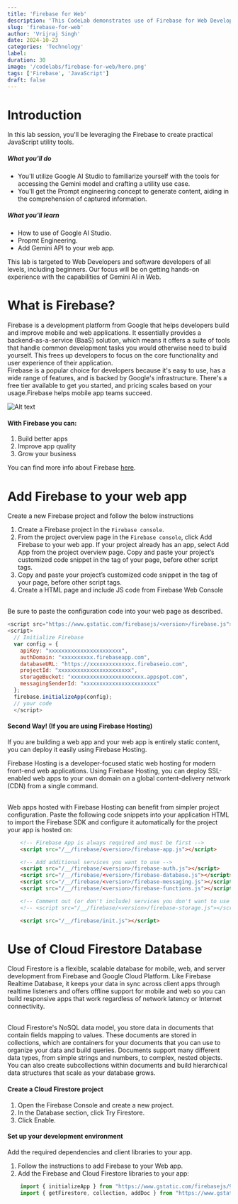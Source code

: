```yaml
---
title: 'Firebase for Web'
description: 'This CodeLab demonstrates use of Firebase for Web Developers'
slug: 'firebase-for-web'
author: 'Vrijraj Singh'
date: 2024-10-23
categories: 'Technology'
label: 
duration: 30
image: '/codelabs/firebase-for-web/hero.png'
tags: ['Firebase', 'JavaScript']
draft: false
---
```


# Introduction 
In this lab session, you'll be leveraging the Firebase to create practical JavaScript utility tools.

##### What you'll do
- You'll utilize Google AI Studio to familiarize yourself with the tools for accessing the Gemini model and crafting a utility use case.
- You'll get the Prompt engineering concept to generate content, aiding in the comprehension of captured information.

##### What you'll learn
- How to use of Google AI Studio.
- Propmt Engineering.
- Add Gemini API to your web app.

This lab is targeted to Web Developers and software developers of all levels, including beginners. Our focus will be on getting hands-on experience with the capabilities of Gemini AI in Web.


# What is Firebase?
Firebase is a development platform from Google that helps developers build and improve mobile and web applications. It essentially provides a backend-as-a-service (BaaS) solution, which means it offers a suite of tools that handle common development tasks you would otherwise need to build yourself. This frees up developers to focus on the core functionality and user experience of their application.
<br/>
Firebase is a popular choice for developers because it's easy to use, has a wide range of features, and is backed by Google's infrastructure. There's a free tier available to get you started, and pricing scales based on your usage.Firebase helps mobile app teams succeed.

![Alt text](/codelabs/firebase-for-web/firebase-services.png "a title")

#### With Firebase you can:

1. Build better apps
1. Improve app quality
1. Grow your business

You can find more info about Firebase [here](https://firebase.google.com/products-build).

# Add Firebase to your web app

Create a new Firebase project and follow the below instructions
<br/>

1. Create a Firebase project in the `Firebase console`.
1. From the project overview page in the `Firebase console`, click Add Firebase to your web app. If your project already has an app, select Add App from the project overview page.
Copy and paste your project’s customized code snippet in the <head> tag of your page, before other script tags.
1. Copy and paste your project’s customized code snippet in the <head> tag of your page, before other script tags.
1. Create a HTML page and include JS code from Firebase Web Console
<br/>
Be sure to paste the configuration code into your web page as described.

```js
<script src="https://www.gstatic.com/firebasejs/<version>/firebase.js"></script>
<script>
  // Initialize Firebase
  var config = {
    apiKey: "xxxxxxxxxxxxxxxxxxxxxxx",
    authDomain: "xxxxxxxxxx.firebaseapp.com",
    databaseURL: "https://xxxxxxxxxxxxxx.firebaseio.com",
    projectId: "xxxxxxxxxxxxxxxxxxxxxxx",
    storageBucket: "xxxxxxxxxxxxxxxxxxxxxxx.appspot.com",
    messagingSenderId: "xxxxxxxxxxxxxxxxxxxxxxx"
  };
  firebase.initializeApp(config);
  // your code
  </script>
```

#### Second Way! (If you are using Firebase Hosting)

If you are building a web app and your web app is entirely static content, you can deploy it easily using Firebase Hosting.

Firebase Hosting is a developer-focused static web hosting for modern front-end web applications. Using Firebase Hosting, you can deploy SSL-enabled web apps to your own domain on a global content-delivery network (CDN) from a single command.

<br/>
Web apps hosted with Firebase Hosting can benefit from simpler project configuration. Paste the following code snippets into your application HTML to import the Firebase SDK and configure it automatically for the project your app is hosted on:

```html
    <!-- Firebase App is always required and must be first -->
    <script src="/__/firebase/<version>/firebase-app.js"></script>

    <!-- Add additional services you want to use -->
    <script src="/__/firebase/<version>/firebase-auth.js"></script>
    <script src="/__/firebase/<version>/firebase-database.js"></script>
    <script src="/__/firebase/<version>/firebase-messaging.js"></script>
    <script src="/__/firebase/<version>/firebase-functions.js"></script>

    <!-- Comment out (or don't include) services you don't want to use -->
    <!-- <script src="/__/firebase/<version>/firebase-storage.js"></script> -->

    <script src="/__/firebase/init.js"></script>
```


# Use of Cloud Firestore Database

Cloud Firestore is a flexible, scalable database for mobile, web, and server development from Firebase and Google Cloud Platform. Like Firebase Realtime Database, it keeps your data in sync across client apps through realtime listeners and offers offline support for mobile and web so you can build responsive apps that work regardless of network latency or Internet connectivity.

<br/>
Cloud Firestore's NoSQL data model, you store data in documents that contain fields mapping to values. These documents are stored in collections, which are containers for your documents that you can use to organize your data and build queries. Documents support many different data types, from simple strings and numbers, to complex, nested objects. You can also create subcollections within documents and build hierarchical data structures that scale as your database grows.

#### Create a Cloud Firestore project
1. Open the Firebase Console and create a new project.
1. In the Database section, click Try Firestore.
1. Click Enable.

#### Set up your development environment

Add the required dependencies and client libraries to your app.

1. Follow the instructions to add Firebase to your Web app.
1. Add the Firebase and Cloud Firestore libraries to your app:

```js
    import { initializeApp } from "https://www.gstatic.com/firebasejs/9.1.0/firebase-app.js";
    import { getFirestore, collection, addDoc } from "https://www.gstatic.com/firebasejs/9.1.0/firebase-firestore.js";
```
